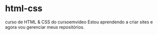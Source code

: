 # html-css
curso de HTML &amp; CSS do cursoemvideo 
Estou aprendendo a criar sites e agora vou gerenciar meus repositórios.
